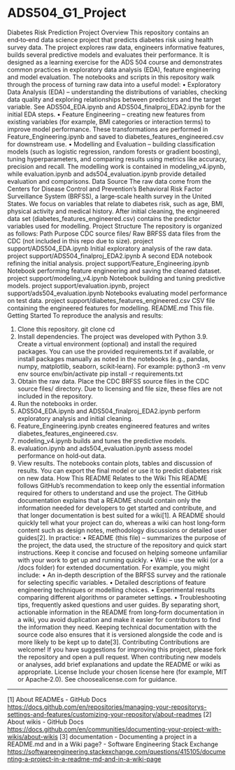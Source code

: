 # ADS504_G1_Project

<!-- This README provides an overview of the project and explains how to get up and running. It is intentionally concise; more detailed documentation (for example, extended methodology discussions or walk‑throughs) belongs in a wiki or a separate documentation folder. -->
Diabetes Risk Prediction Project
Overview
This repository contains an end‑to‑end data science project that predicts diabetes risk using health survey data. The project explores raw data, engineers informative features, builds several predictive models and evaluates their performance. It is designed as a learning exercise for the ADS 504 course and demonstrates common practices in exploratory data analysis (EDA), feature engineering and model evaluation.
The notebooks and scripts in this repository walk through the process of turning raw data into a useful model:
•	Exploratory Data Analysis (EDA) – understanding the distributions of variables, checking data quality and exploring relationships between predictors and the target variable. See ADS504_EDA.ipynb and ADS504_finalproj_EDA2.ipynb for the initial EDA steps.
•	Feature Engineering – creating new features from existing variables (for example, BMI categories or interaction terms) to improve model performance. These transformations are performed in Feature_Engineering.ipynb and saved to diabetes_features_engineered.csv for downstream use.
•	Modelling and Evaluation – building classification models (such as logistic regression, random forests or gradient boosting), tuning hyperparameters, and comparing results using metrics like accuracy, precision and recall. The modelling work is contained in modeling_v4.ipynb, while evaluation.ipynb and ads504_evaluation.ipynb provide detailed evaluation and comparisons.
Data Source
The raw data come from the Centers for Disease Control and Prevention’s Behavioral Risk Factor Surveillance System (BRFSS), a large‑scale health survey in the United States. We focus on variables that relate to diabetes risk, such as age, BMI, physical activity and medical history. After initial cleaning, the engineered data set (diabetes_features_engineered.csv) contains the predictor variables used for modelling.
Project Structure
The repository is organized as follows:
Path	Purpose
CDC source files/	Raw BRFSS data files from the CDC (not included in this repo due to size).
project support/ADS504_EDA.ipynb	Initial exploratory analysis of the raw data.
project support/ADS504_finalproj_EDA2.ipynb	A second EDA notebook refining the initial analysis.
project support/Feature_Engineering.ipynb	Notebook performing feature engineering and saving the cleaned dataset.
project support/modeling_v4.ipynb	Notebook building and tuning predictive models.
project support/evaluation.ipynb, project support/ads504_evaluation.ipynb	Notebooks evaluating model performance on test data.
project support/diabetes_features_engineered.csv	CSV file containing the engineered features for modelling.
README.md	This file.
Getting Started
To reproduce the analysis and results:
1.	Clone this repository.
 	git clone <repository-url>
cd <repository>
2.	Install dependencies. The project was developed with Python 3.9. Create a virtual environment (optional) and install the required packages. You can use the provided requirements.txt if available, or install packages manually as noted in the notebooks (e.g., pandas, numpy, matplotlib, seaborn, scikit‑learn). For example:
 	python3 -m venv env
source env/bin/activate
pip install -r requirements.txt
3.	Obtain the raw data. Place the CDC BRFSS source files in the CDC source files/ directory. Due to licensing and file size, these files are not included in the repository.
4.	Run the notebooks in order.
5.	ADS504_EDA.ipynb and ADS504_finalproj_EDA2.ipynb perform exploratory analysis and initial cleaning.
6.	Feature_Engineering.ipynb creates engineered features and writes diabetes_features_engineered.csv.
7.	modeling_v4.ipynb builds and tunes the predictive models.
8.	evaluation.ipynb and ads504_evaluation.ipynb assess model performance on hold‑out data.
9.	View results. The notebooks contain plots, tables and discussion of results. You can export the final model or use it to predict diabetes risk on new data.
How This README Relates to the Wiki
This README follows GitHub’s recommendation to keep only the essential information required for others to understand and use the project. The GitHub documentation explains that a README should contain only the information needed for developers to get started and contribute, and that longer documentation is best suited for a wiki[1]. A README should quickly tell what your project can do, whereas a wiki can host long‑form content such as design notes, methodology discussions or detailed user guides[2]. In practice:
•	README (this file) – summarizes the purpose of the project, the data used, the structure of the repository and quick start instructions. Keep it concise and focused on helping someone unfamiliar with your work to get up and running quickly.
•	Wiki – use the wiki (or a /docs folder) for extended documentation. For example, you might include:
•	An in‑depth description of the BRFSS survey and the rationale for selecting specific variables.
•	Detailed descriptions of feature engineering techniques or modelling choices.
•	Experimental results comparing different algorithms or parameter settings.
•	Troubleshooting tips, frequently asked questions and user guides.
By separating short, actionable information in the README from long‑form documentation in a wiki, you avoid duplication and make it easier for contributors to find the information they need. Keeping technical documentation with the source code also ensures that it is versioned alongside the code and is more likely to be kept up to date[3].
Contributing
Contributions are welcome! If you have suggestions for improving this project, please fork the repository and open a pull request. When contributing new models or analyses, add brief explanations and update the README or wiki as appropriate.
License
Include your chosen license here (for example, MIT or Apache‑2.0). See choosealicense.com for guidance.
________________________________________
[1] About READMEs - GitHub Docs
https://docs.github.com/en/repositories/managing-your-repositorys-settings-and-features/customizing-your-repository/about-readmes
[2] About wikis - GitHub Docs
https://docs.github.com/en/communities/documenting-your-project-with-wikis/about-wikis
[3] documentation - Documenting a project in a README.md and in a Wiki page? - Software Engineering Stack Exchange
https://softwareengineering.stackexchange.com/questions/415105/documenting-a-project-in-a-readme-md-and-in-a-wiki-page
